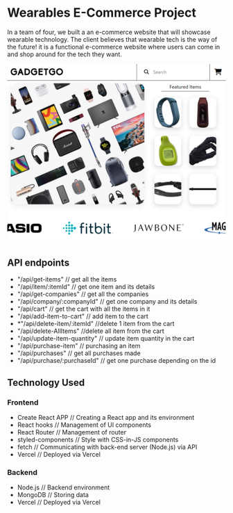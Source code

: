 # Wearables E-Commerce Project

In a team of four, we built a an e-commerce website that will showcase wearable technology. The client believes that wearable tech is the way of the future! it is a functional e-commerce website where users can come in and shop around for the tech they want.

![Screenshot of GadgetGo home page.](./server/assets/e-commerce.PNG)

## API endpoints
  * "/api/get-items" // get all the items
  * "/api/item/:itemId" // get one item and its details
  * "/api/get-companies"    // get all the companies
  * "/api/company/:companyId" // get one company and its details
  * "/api/cart" // get the cart with all the items in it
  * "/api/add-item-to-cart" // add item to the cart
  * *"/api/delete-item/:itemId" //delete 1 item from the cart
  * "/api/delete-AllItems" //delete all item from the cart
  * "/api/update-item-quantity" // update item quantity in the cart
  * "/api/purchase-item" // purchasing an item
  * "/api/purchases" // get all purchases made
  * "/api/purchase/:purchaseId" // get one purchase depending on the id

## Technology Used
### Frontend
* Create React APP // Creating a React app and its environment
* React hooks // Management of UI components
* React Router // Management of router
* styled-components // Style with CSS-in-JS components
* fetch // Communicating with back-end server (Node.js) via API
* Vercel // Deployed via Vercel

### Backend
* Node.js // Backend environment
* MongoDB // Storing data
* Vercel // Deployed via Vercel
